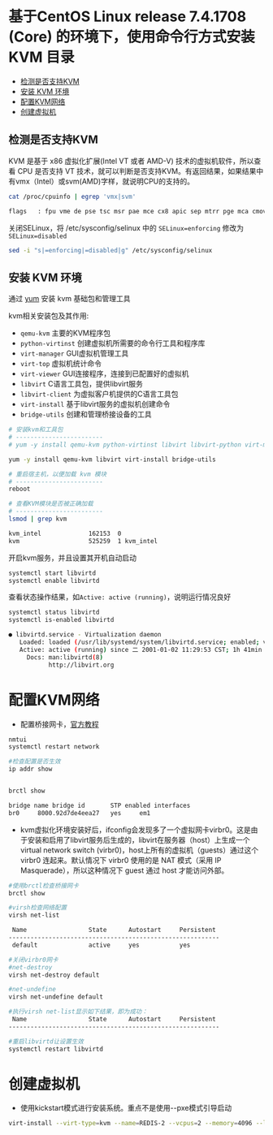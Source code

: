 基于CentOS Linux release 7.4.1708 (Core) 的环境下，使用命令行方式安装KVM
目录
===
<!-- TOC -->
- [检测是否支持KVM](#检测是否支持kvm)
- [安装 KVM 环境](#安装-kvm-环境)
- [配置KVM网络](#配置KVM网络)
- [创建虚拟机](#创建虚拟机)
<!-- /TOC -->

## 检测是否支持KVM
KVM 是基于 x86 虚拟化扩展(Intel VT 或者 AMD-V) 技术的虚拟机软件，所以查看 CPU 是否支持 VT 技术，就可以判断是否支持KVM。有返回结果，如果结果中有vmx（Intel）或svm(AMD)字样，就说明CPU的支持的。

```bash
cat /proc/cpuinfo | egrep 'vmx|svm'

flags   : fpu vme de pse tsc msr pae mce cx8 apic sep mtrr pge mca cmov pat pse36 clflush dts acpi mmx fxsr sse sse2 ss ht tm pbe syscall nx pdpe1gb rdtscp lm constant_tsc arch_perfmon pebs bts rep_good nopl xtopology nonstop_tsc aperfmperf eagerfpu pni pclmulqdq dtes64 monitor ds_cpl vmx smx est tm2 ssse3 fma cx16 xtpr pdcm pcid dca sse4_1 sse4_2 x2apic movbe popcnt tsc_deadline_timer aes xsave avx f16c rdrand lahf_lm abm arat epb pln pts dtherm tpr_shadow vnmi flexpriority ept vpid fsgsbase tsc_adjust bmi1 avx2 smep bmi2 erms invpcid cqm xsaveopt cqm_llc cqm_occup_llc
```

关闭SELinux，将 /etc/sysconfig/selinux 中的 `SELinux=enforcing` 修改为 `SELinux=disabled`

```bash
sed -i "s|=enforcing|=disabled|g" /etc/sysconfig/selinux
```

## 安装 KVM 环境

通过 [yum](https://jaywcjlove.github.io/linux-command/c/yum.html) 安装 kvm 基础包和管理工具

kvm相关安装包及其作用:
- `qemu-kvm` 主要的KVM程序包
- `python-virtinst` 创建虚拟机所需要的命令行工具和程序库
- `virt-manager` GUI虚拟机管理工具
- `virt-top` 虚拟机统计命令
- `virt-viewer` GUI连接程序，连接到已配置好的虚拟机
- `libvirt` C语言工具包，提供libvirt服务
- `libvirt-client` 为虚拟客户机提供的C语言工具包
- `virt-install` 基于libvirt服务的虚拟机创建命令
- `bridge-utils` 创建和管理桥接设备的工具

```bash
# 安装kvm和工具包
# ------------------------
# yum -y install qemu-kvm python-virtinst libvirt libvirt-python virt-manager libguestfs-tools bridge-utils virt-install

yum -y install qemu-kvm libvirt virt-install bridge-utils

# 重启宿主机，以便加载 kvm 模块
# ------------------------
reboot

# 查看KVM模块是否被正确加载
# ------------------------
lsmod | grep kvm

kvm_intel             162153  0
kvm                   525259  1 kvm_intel

```

开启kvm服务，并且设置其开机自动启动

```bash
systemctl start libvirtd
systemctl enable libvirtd
```

查看状态操作结果，如`Active: active (running)`，说明运行情况良好

```bash
systemctl status libvirtd
systemctl is-enabled libvirtd

● libvirtd.service - Virtualization daemon
   Loaded: loaded (/usr/lib/systemd/system/libvirtd.service; enabled; vendor preset: enabled)
   Active: active (running) since 二 2001-01-02 11:29:53 CST; 1h 41min ago
     Docs: man:libvirtd(8)
           http://libvirt.org
```

# 配置KVM网络
- 配置桥接网卡，[官方教程](https://access.redhat.com/documentation/en-us/red_hat_enterprise_linux/7/html/networking_guide/ch-configure_network_bridging)

```bash
nmtui
systemctl restart network

#检查配置是否生效
ip addr show


brctl show

bridge name	bridge id		STP enabled	interfaces
br0		8000.92d7de4eea27	yes		em1

```

- kvm虚拟化环境安装好后，ifconfig会发现多了一个虚拟网卡virbr0。这是由于安装和启用了libvirt服务后生成的，libvirt在服务器（host）上生成一个 virtual network switch (virbr0)，host上所有的虚拟机（guests）通过这个 virbr0 连起来。默认情况下 virbr0 使用的是 NAT 模式（采用 IP Masquerade），所以这种情况下 guest 通过 host 才能访问外部。

```bash
#使用brctl检查桥接网卡
brctl show

#virsh检查网络配置
virsh net-list

 Name                 State      Autostart     Persistent
----------------------------------------------------------
 default              active     yes           yes

#关闭virbr0网卡
#net-destroy
virsh net-destroy default

#net-undefine
virsh net-undefine default

#执行virsh net-list显示如下结果，即为成功：
 Name                 State      Autostart     Persistent
----------------------------------------------------------

#重启libvirtd让设置生效
systemctl restart libvirtd
```

# 创建虚拟机
- 使用kickstart模式进行安装系统。重点不是使用--pxe模式引导启动
```bash
virt-install --virt-type=kvm --name=REDIS-2 --vcpus=2 --memory=4096 --location=http://192.168.0.106/OS7 --disk path=/data/vms/REDIS-2.qcow2,size=50,format=qcow2 --network bridge=br0 --graphics none --extra-args='console=ttyS0 ks=http://192.168.0.106/KS/ks-vm.cfg' --force
```